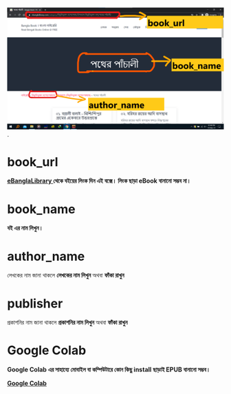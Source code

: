 ![ScreenShot](https://raw.githubusercontent.com/AhmedNazir/eBanglaLibrary/main/test/ss.png)
.
# book_url
**[eBanglaLibrary ](https://eBanglaLibrary.com)
 থেকে বইয়ের লিংক দিন এই বক্সে। লিংক ছাড়া eBook বানানো সম্ভব না।**


# book_name
**বই এর নাম লিখুন।** 


# author_name
লেখকের নাম জানা থাকলে **লেখকের নাম লিখুন**  অথবা **ফাঁকা রাখুন**


# publisher
প্রকাশনির নাম জানা থাকলে **প্রকাশনির নাম লিখুন**  অথবা **ফাঁকা রাখুন**


# Google Colab
**Google Colab এর সাহায্যে মোবাইল বা কম্পিউটারে কোন কিছু install ছাড়াই EPUB বানানো সম্ভব।**

**[Google Colab ](https://colab.research.google.com/drive/12BRjft5hmCrQBJQtfZxWm8BjksiQCX_u?usp=sharing)**
